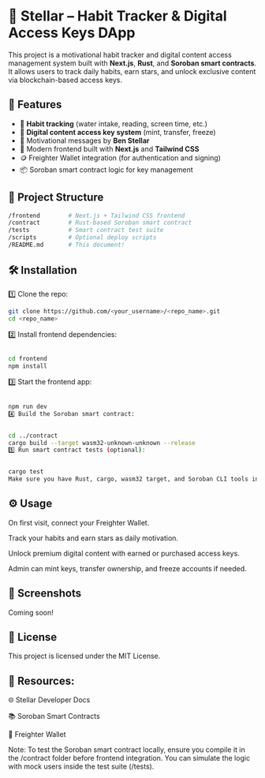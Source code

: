 # 🌟 Stellar – Habit Tracker & Digital Access Keys DApp

This project is a motivational habit tracker and digital content access management system built with **Next.js**, **Rust**, and **Soroban smart contracts**.  
It allows users to track daily habits, earn stars, and unlock exclusive content via blockchain-based access keys.

## 🚀 Features

- 🧠 **Habit tracking** (water intake, reading, screen time, etc.)
- 🔑 **Digital content access key system** (mint, transfer, freeze)
- 💬 Motivational messages by **Ben Stellar**
- 📱 Modern frontend built with **Next.js** and **Tailwind CSS**
- 🪙 Freighter Wallet integration (for authentication and signing)
- 📦 Soroban smart contract logic for key management

## 📂 Project Structure

```bash
/frontend        # Next.js + Tailwind CSS frontend
/contract        # Rust-based Soroban smart contract
/tests           # Smart contract test suite
/scripts         # Optional deploy scripts
/README.md       # This document!
```

## 🛠️ Installation
1️⃣ Clone the repo:

```bash
git clone https://github.com/<your_username>/<repo_name>.git
cd <repo_name>
```
2️⃣ Install frontend dependencies:

```bash
 
cd frontend
npm install
```
3️⃣ Start the frontend app:

```bash
 
npm run dev
4️⃣ Build the Soroban smart contract:
```
```bash
 
cd ../contract
cargo build --target wasm32-unknown-unknown --release
5️⃣ Run smart contract tests (optional):
```
```bash
 
cargo test
Make sure you have Rust, cargo, wasm32 target, and Soroban CLI tools installed.
```
## ⚙️ Usage
On first visit, connect your Freighter Wallet.

Track your habits and earn stars as daily motivation.

Unlock premium digital content with earned or purchased access keys.

Admin can mint keys, transfer ownership, and freeze accounts if needed.

## 📸 Screenshots
Coming soon!

## 📄 License
This project is licensed under the MIT License.

 
## 🔗 Resources:

🌐 Stellar Developer Docs

📚 Soroban Smart Contracts

💼 Freighter Wallet

Note:
To test the Soroban smart contract locally, ensure you compile it in the /contract folder before frontend integration.
You can simulate the logic with mock users inside the test suite (/tests).


